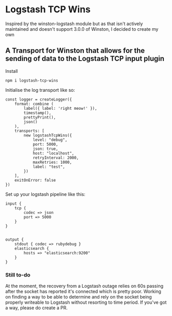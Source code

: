# Logstash TCP Wins
Inspired by the winston-logstash module but as that isn't actively maintained and doesn't support 3.0.0 of Winston, I decided to create my own

## A Transport for Winston that allows for the sending of data to the Logstash TCP input plugin

Install

    npm i logstash-tcp-wins

Initialise the log transport like so:

    const logger = createLogger({
        format: combine (
            label({ label: 'right meow!' }),
            timestamp(),
            prettyPrint(),
            json()
        ),
        transports: [
            new logstashTcpWins({
                level: "debug",
                port: 5000,
                json: true,
                host: "localhost",
                retryInterval: 2000,
                maxRetries: 1000,
                label: "test",
            })
        ],
        exitOnError: false
    })

Set up your logstash pipeline like this:

    input {
        tcp {
            codec => json
            port => 5000
        }
    }


    output {
        stdout { codec => rubydebug } 
        elasticsearch {
            hosts => "elasticsearch:9200"
        }
    }

### Still to-do
At the moment, the recovery from a Logstash outage relies on 60s passing after the socket has reported it's connected which is pretty poor.  Working on finding a way to be able to determine and rely on the socket being properly writeable to Logstash without resorting to time period.  If you've got a way, please do create a PR.

